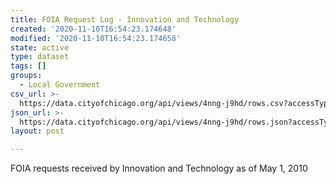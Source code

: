 ```yaml
---
title: FOIA Request Log - Innovation and Technology
created: '2020-11-10T16:54:23.174648'
modified: '2020-11-10T16:54:23.174658'
state: active
type: dataset
tags: []
groups:
  - Local Government
csv_url: >-
  https://data.cityofchicago.org/api/views/4nng-j9hd/rows.csv?accessType=DOWNLOAD
json_url: >-
  https://data.cityofchicago.org/api/views/4nng-j9hd/rows.json?accessType=DOWNLOAD
layout: post

---
```

FOIA requests received by Innovation and Technology as of May 1, 2010
